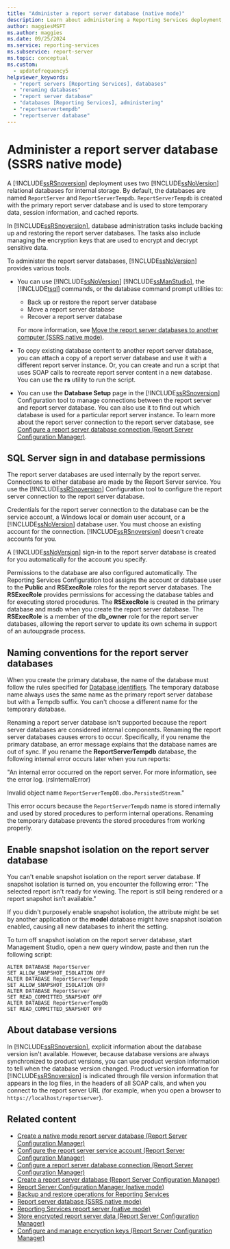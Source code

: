 ```yaml
---
title: "Administer a report server database (native mode)"
description: Learn about administering a Reporting Services deployment, including backup and restore of report server databases and managing encryption keys.
author: maggiesMSFT
ms.author: maggies
ms.date: 09/25/2024
ms.service: reporting-services
ms.subservice: report-server
ms.topic: conceptual
ms.custom:
  - updatefrequency5
helpviewer_keywords:
  - "report servers [Reporting Services], databases"
  - "renaming databases"
  - "report server database"
  - "databases [Reporting Services], administering"
  - "reportservertempdb"
  - "reportserver database"
---
```

# Administer a report server database (SSRS native mode)
  A [!INCLUDE[ssRSnoversion](../../includes/ssrsnoversion-md.md)] deployment uses two [!INCLUDE[ssNoVersion](../../includes/ssnoversion-md.md)] relational databases for internal storage. By default, the databases are named `ReportServer` and `ReportServerTempdb`. `ReportServerTempdb` is created with the primary report server database and is used to store temporary data, session information, and cached reports.  
  
 In [!INCLUDE[ssRSnoversion](../../includes/ssrsnoversion-md.md)], database administration tasks include backing up and restoring the report server databases. The tasks also include managing the encryption keys that are used to encrypt and decrypt sensitive data.  
  
 To administer the report server databases, [!INCLUDE[ssNoVersion](../../includes/ssnoversion-md.md)] provides various tools.  
  
-   You can use [!INCLUDE[ssNoVersion](../../includes/ssnoversion-md.md)] [!INCLUDE[ssManStudio](../../includes/ssmanstudio-md.md)], the [!INCLUDE[tsql](../../includes/tsql-md.md)] commands, or the database command prompt utilities to:
    - Back up or restore the report server database 
    - Move a report server database
    - Recover a report server database  
  
    For more information, see [Move the report server databases to another computer &#40;SSRS native mode&#41;](../../reporting-services/report-server/moving-the-report-server-databases-to-another-computer-ssrs-native-mode.md).  
  
-   To copy existing database content to another report server database, you can attach a copy of a report server database and use it with a different report server instance. Or, you can create and run a script that uses SOAP calls to recreate report server content in a new database. You can use the **rs** utility to run the script.  
  
-   You can use the **Database Setup** page in the [!INCLUDE[ssRSnoversion](../../includes/ssrsnoversion-md.md)] Configuration tool to manage connections between the report server and report server database. You can also use it to find out which database is used for a particular report server instance. To learn more about the report server connection to the report server database, see [Configure a report server database connection  &#40;Report Server Configuration Manager&#41;](../../reporting-services/install-windows/configure-a-report-server-database-connection-ssrs-configuration-manager.md).  
  
## SQL Server sign in and database permissions  
 The report server databases are used internally by the report server. Connections to either database are made by the Report Server service. You use the [!INCLUDE[ssRSnoversion](../../includes/ssrsnoversion-md.md)] Configuration tool to configure the report server connection to the report server database.  
  
 Credentials for the report server connection to the database can be the service account, a Windows local or domain user account, or a [!INCLUDE[ssNoVersion](../../includes/ssnoversion-md.md)] database user. You must choose an existing account for the connection. [!INCLUDE[ssRSnoversion](../../includes/ssrsnoversion-md.md)] doesn't create accounts for you.  
  
 A [!INCLUDE[ssNoVersion](../../includes/ssnoversion-md.md)] sign-in to the report server database is created for you automatically for the account you specify.  
  
 Permissions to the database are also configured automatically. The Reporting Services Configuration tool assigns the account or database user to the **Public** and **RSExecRole** roles for the report server databases. The **RSExecRole** provides permissions for accessing the database tables and for executing stored procedures. The **RSExecRole** is created in the primary database and msdb when you create the report server database. The **RSExecRole** is a member of the **db_owner** role for the report server databases, allowing the report server to update its own schema in support of an autoupgrade process.  
  
## Naming conventions for the report server databases  
 When you create the primary database, the name of the database must follow the rules specified for [Database identifiers](../../relational-databases/databases/database-identifiers.md). The temporary database name always uses the same name as the primary report server database but with a Tempdb suffix. You can't choose a different name for the temporary database.  
  
 Renaming a report server database isn't supported because the report server databases are considered internal components. Renaming the report server databases causes errors to occur. Specifically, if you rename the primary database, an error message explains that the database names are out of sync. If you rename the **ReportServerTempdb** database, the following internal error occurs later when you run reports:  
  
 "An internal error occurred on the report server. For more information, see the error log. (rsInternalError)  
  
 Invalid object name `ReportServerTempDB.dbo.PersistedStream`."  
  
 This error occurs because the `ReportServerTempdb` name is stored internally and used by stored procedures to perform internal operations. Renaming the temporary database prevents the stored procedures from working properly.  
  
## Enable snapshot isolation on the report server database  
 You can't enable snapshot isolation on the report server database. If snapshot isolation is turned on, you encounter the following error: "The selected report isn't ready for viewing. The report is still being rendered or a report snapshot isn't available."  
  
 If you didn't purposely enable snapshot isolation, the attribute might be set by another application or the **model** database might have snapshot isolation enabled, causing all new databases to inherit the setting.  
  
 To turn off snapshot isolation on the report server database, start Management Studio, open a new query window, paste and then run the following script:  
  
```  
ALTER DATABASE ReportServer  
SET ALLOW_SNAPSHOT_ISOLATION OFF  
ALTER DATABASE ReportServerTempdb  
SET ALLOW_SNAPSHOT_ISOLATION OFF  
ALTER DATABASE ReportServer  
SET READ_COMMITTED_SNAPSHOT OFF  
ALTER DATABASE ReportServerTempDb  
SET READ_COMMITTED_SNAPSHOT OFF  
```  
  
## About database versions  
 In [!INCLUDE[ssRSnoversion](../../includes/ssrsnoversion-md.md)], explicit information about the database version isn't available. However, because database versions are always synchronized to product versions, you can use product version information to tell when the database version changed. Product version information for [!INCLUDE[ssRSnoversion](../../includes/ssrsnoversion-md.md)] is indicated through file version information that appears in the log files, in the headers of all SOAP calls, and when you connect to the report server URL (for example, when you open a browser to `https://localhost/reportserver`).  
  
## Related content

- [Create a native mode report server database  &#40;Report Server Configuration Manager&#41;](../../reporting-services/install-windows/ssrs-report-server-create-a-native-mode-report-server-database.md)
- [Configure the report server service account &#40;Report Server Configuration Manager&#41;](../../reporting-services/install-windows/configure-the-report-server-service-account-ssrs-configuration-manager.md)
- [Configure a report server database connection  &#40;Report Server Configuration Manager&#41;](../../reporting-services/install-windows/configure-a-report-server-database-connection-ssrs-configuration-manager.md)
- [Create a report server database  &#40;Report Server Configuration Manager&#41;](../../reporting-services/install-windows/ssrs-report-server-create-a-report-server-database.md)
- [Report Server Configuration Manager &#40;native mode&#41;](../../reporting-services/install-windows/reporting-services-configuration-manager-native-mode.md)
- [Backup and restore operations for Reporting Services](../../reporting-services/install-windows/backup-and-restore-operations-for-reporting-services.md)
- [Report server database &#40;SSRS native mode&#41;](../../reporting-services/report-server/report-server-database-ssrs-native-mode.md)
- [Reporting Services report server &#40;native mode&#41;](../../reporting-services/report-server/reporting-services-report-server-native-mode.md)
- [Store encrypted report server data &#40;Report Server Configuration Manager&#41;](../../reporting-services/install-windows/ssrs-encryption-keys-store-encrypted-report-server-data.md)
- [Configure and manage encryption keys &#40;Report Server Configuration Manager&#41;](../../reporting-services/install-windows/ssrs-encryption-keys-manage-encryption-keys.md)
